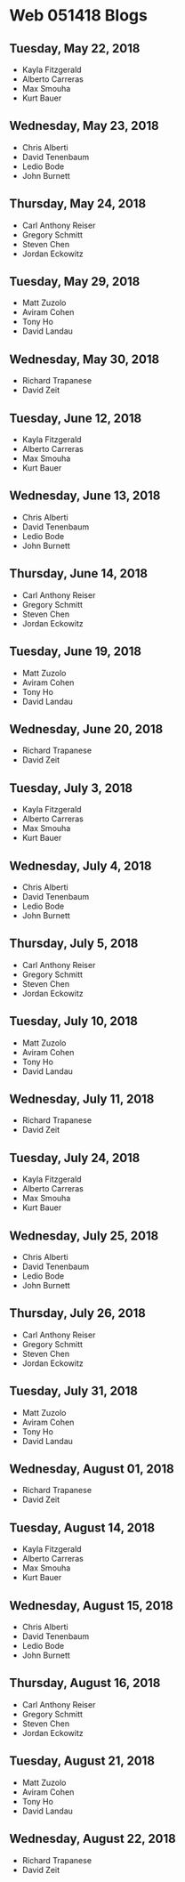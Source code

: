 
# Web 051418 Blogs

## Tuesday, May 22, 2018
* Kayla Fitzgerald
* Alberto Carreras
* Max	Smouha
* Kurt Bauer

## Wednesday, May 23, 2018
* Chris Alberti
* David Tenenbaum
* Ledio Bode
* John Burnett

## Thursday, May 24, 2018
* Carl Anthony Reiser
* Gregory Schmitt
* Steven Chen
* Jordan Eckowitz

## Tuesday, May 29, 2018
* Matt Zuzolo
* Aviram Cohen
* Tony Ho
* David Landau

## Wednesday, May 30, 2018
* Richard	Trapanese
* David Zeit

## Tuesday, June 12, 2018
* Kayla	Fitzgerald
* Alberto	Carreras
* Max	Smouha
* Kurt Bauer

## Wednesday, June 13, 2018
* Chris	Alberti
* David	Tenenbaum
* Ledio	Bode
* John Burnett

## Thursday, June 14, 2018
* Carl Anthony Reiser
* Gregory	Schmitt
* Steven Chen
* Jordan Eckowitz

## Tuesday, June 19, 2018
* Matt Zuzolo
* Aviram Cohen
* Tony Ho
* David Landau

## Wednesday, June 20, 2018
* Richard	Trapanese
* David Zeit

## Tuesday, July 3, 2018
* Kayla	Fitzgerald
* Alberto	Carreras
* Max	Smouha
* Kurt Bauer

## Wednesday, July 4, 2018
* Chris	Alberti
* David	Tenenbaum
* Ledio	Bode
* John Burnett

## Thursday, July 5, 2018
* Carl Anthony Reiser
* Gregory	Schmitt
* Steven Chen
* Jordan Eckowitz

## Tuesday, July 10, 2018
* Matt Zuzolo
* Aviram Cohen
* Tony Ho
* David Landau

## Wednesday, July 11, 2018
* Richard	Trapanese
* David Zeit

## Tuesday, July 24, 2018
* Kayla	Fitzgerald
* Alberto	Carreras
* Max	Smouha
* Kurt Bauer

## Wednesday, July 25, 2018
* Chris	Alberti
* David	Tenenbaum
* Ledio	Bode
* John Burnett

## Thursday, July 26, 2018
* Carl Anthony Reiser
* Gregory	Schmitt
* Steven Chen
* Jordan Eckowitz

## Tuesday, July 31, 2018
* Matt Zuzolo
* Aviram Cohen
* Tony Ho
* David Landau

## Wednesday, August 01, 2018
* Richard	Trapanese
* David Zeit

## Tuesday, August 14, 2018
* Kayla	Fitzgerald
* Alberto	Carreras
* Max	Smouha
* Kurt Bauer

## Wednesday, August 15, 2018
* Chris	Alberti
* David	Tenenbaum
* Ledio	Bode
* John Burnett

## Thursday, August 16, 2018
* Carl Anthony Reiser
* Gregory	Schmitt
* Steven Chen
* Jordan Eckowitz

## Tuesday, August 21, 2018
* Matt Zuzolo
* Aviram Cohen
* Tony Ho
* David Landau

## Wednesday, August 22, 2018
* Richard	Trapanese
* David Zeit

